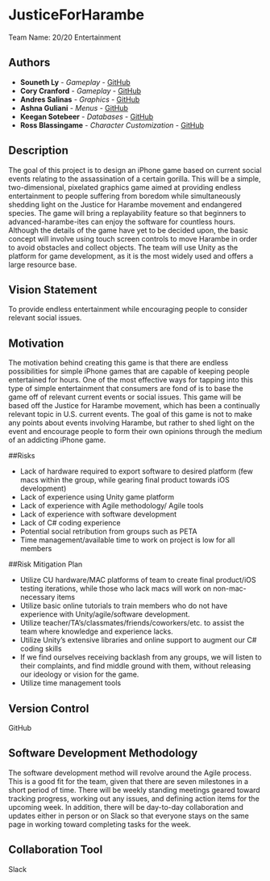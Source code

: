 # JusticeForHarambe

Team Name: 20/20 Entertainment

## Authors
* **Souneth Ly** - *Gameplay* - [GitHub](https://github.com/Souneth-Ly)
* **Cory Cranford** - *Gameplay* - [GitHub](https://github.com/cocr1742)
* **Andres Salinas** - *Graphics* - [GitHub](https://github.com/andsal5930)
* **Ashna Guliani** - *Menus* - [GitHub](https://github.com/ashnaguliani)
* **Keegan Sotebeer** - *Databases* - [GitHub](https://github.com/keegansotebeer)
* **Ross Blassingame** - *Character Customization* - [GitHub](https://github.com/RossBlassingame)


## Description
The goal of this project is to design an iPhone game based on current social events relating to the assassination of a certain gorilla. This will be a simple, two-dimensional, pixelated graphics game aimed at providing endless entertainment to people suffering from boredom while simultaneously shedding light on the Justice for Harambe movement and endangered species. The game will bring a replayability feature so that beginners to advanced-harambe-ites can enjoy the software for countless hours. Although the details of the game have yet to be decided upon, the basic concept will involve using touch screen controls to move Harambe in order to avoid obstacles and collect objects. The team will use Unity as the platform for game development, as it is the most widely used and offers a large resource base.

## Vision Statement
To provide endless entertainment while encouraging people to consider relevant social issues.

## Motivation
The motivation behind creating this game is that there are endless possibilities for simple iPhone games that are capable of keeping people entertained for hours. One of the most effective ways for tapping into this type of simple entertainment that consumers are fond of is to base the game off of relevant current events or social issues. This game will be based off the Justice for Harambe movement, which has been a continually relevant topic in U.S. current events. The goal of this game is not to make any points about events involving Harambe, but rather to shed light on the event and encourage people to form their own opinions through the medium of an addicting iPhone game.

##Risks
* Lack of hardware required to export software to desired platform (few macs within the group, while gearing final product towards iOS development)
* Lack of experience using Unity game platform
* Lack of experience with Agile methodology/ Agile tools
* Lack of experience with software development
* Lack of C# coding experience
* Potential social retribution from groups such as PETA
* Time management/available time to work on project is low for all members

##Risk Mitigation Plan
* Utilize CU hardware/MAC platforms of team to create final product/iOS testing iterations, while those who lack macs will work on non-mac-necessary items
* Utilize basic online tutorials to train members who do not have experience with Unity/agile/software development.
* Utilize teacher/TA’s/classmates/friends/coworkers/etc. to assist the team where knowledge and experience lacks.
* Utilize Unity’s extensive libraries and online support to augment our C# coding skills
* If we find ourselves receiving backlash from any groups, we will listen to their complaints, and find middle ground with them, without releasing our ideology or vision for the game.
* Utilize time management tools

## Version Control
GitHub

## Software Development Methodology
The software development method will revolve around the Agile process. This is a good fit for the team, given that there are seven milestones in a short period of time. There will be weekly standing meetings geared toward tracking progress, working out any issues, and defining action items for the upcoming week. In addition, there will be day-to-day collaboration and updates either in person or on Slack so that everyone stays on the same page in working toward completing tasks for the week.

## Collaboration Tool
Slack

